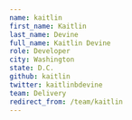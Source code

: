 ```yaml
---
name: kaitlin
first_name: Kaitlin
last_name: Devine
full_name: Kaitlin Devine
role: Developer
city: Washington
state: D.C.
github: kaitlin
twitter: kaitlinbdevine
team: Delivery
redirect_from: /team/kaitlin
---
```

